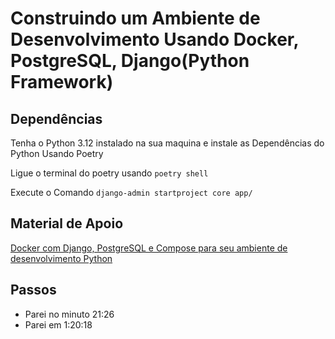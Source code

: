 # Construindo um Ambiente de Desenvolvimento Usando Docker, PostgreSQL, Django(Python Framework)

## Dependências

Tenha o Python 3.12 instalado na sua maquina e instale as Dependências do Python Usando Poetry

Ligue o terminal do poetry usando `poetry shell`

Execute o Comando `django-admin startproject core app/`

## Material de Apoio

[Docker com Django, PostgreSQL e Compose para seu ambiente de desenvolvimento Python](https://www.youtube.com/watch?v=UNiRHn2iusg)

## Passos

- Parei no minuto 21:26
- Parei em 1:20:18
